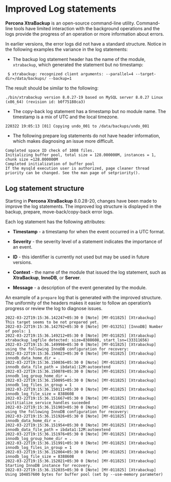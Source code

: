# Improved Log statements

**Percona XtraBackup** is an open-source command-line utility. Command-line
tools have limited interaction with the background operations and the logs
provide the progress of an operation or more information about errors.

In earlier versions, the error logs did not have a standard structure.
Notice in the following examples the variance in the log statements:

* The backup log statement header has the name of the module, `xtrabackup`,
  which generated the statement but no timestamp:

```shell
 $ xtrabackup: recognized client arguments: --parallel=4 --target-dir=/data/backups/ --backup=1
```
The result should be similar to the following:

```text
./bin/xtrabackup version 8.0.27-19 based on MySQL server 8.0.27 Linux (x86_64) (revision id: b0f75188ca3)
```

* The copy-back log statement has a timestamp but no module name. The
  timestamp is a mix of UTC and the local timezone.

```text
220322 19:05:13 [01] Copying undo_001 to /data/backups/undo_001
```

* The following prepare log statements do not have header information,
  which makes diagnosing an issue more difficult.

```text
Completed space ID check of 1008 files.
Initializing buffer pool, total size = 128.000000M, instances = 1, chunk size =128.000000M
Completed initialization of buffer pool
If the mysqld execution user is authorized, page cleaner thread priority can be changed. See the man page of setpriority().
```

## Log statement structure

Starting in **Percona XtraBackup** 8.0.28-20, changes have been made to
improve the log statements. The improved log structure is displayed in the
backup, prepare, move-back/copy-back error logs.

Each log statement has the following attributes:

* **Timestamp** - a timestamp for when the event occurred in a UTC format.


* **Severity** - the severity level of a statement indicates the importance
  of an event.


* **ID** - this identifier is currently not used but may be used in future
  versions.


* **Context** - the name of the module that issued the log statement, such
  as **XtraBackup**, **InnoDB**, or **Server**.


* **Message** - a description of the event generated by the module.

An example of a `prepare` log that is generated with the improved structure.
The
uniformity of the headers makes it easier to follow an operation’s progress
or review the log to diagnose issues.

```text
2022-03-22T19:15:36.142247+05:30 0 [Note] [MY-011825] [Xtrabackup] This target seems to be not prepared yet.
2022-03-22T19:15:36.142792+05:30 0 [Note] [MY-013251] [InnoDB] Number of pools: 1
2022-03-22T19:15:36.149212+05:30 0 [Note] [MY-011825] [Xtrabackup] xtrabackup_logfile detected: size=8388608, start_lsn=(33311656)
2022-03-22T19:15:36.149998+05:30 0 [Note] [MY-011825] [Xtrabackup] using the following InnoDB configuration for recovery:
2022-03-22T19:15:36.150023+05:30 0 [Note] [MY-011825] [Xtrabackup] innodb_data_home_dir = .
2022-03-22T19:15:36.150036+05:30 0 [Note] [MY-011825] [Xtrabackup] innodb_data_file_path = ibdata1:12M:autoextend
2022-03-22T19:15:36.150078+05:30 0 [Note] [MY-011825] [Xtrabackup] innodb_log_group_home_dir = .
2022-03-22T19:15:36.150095+05:30 0 [Note] [MY-011825] [Xtrabackup] innodb_log_files_in_group = 1
2022-03-22T19:15:36.150111+05:30 0 [Note] [MY-011825] [Xtrabackup] innodb_log_file_size = 8388608
2022-03-22T19:15:36.151667+05:30 0 [Note] [MY-011825] [Xtrabackup] inititialize_service_handles suceeded
2022-03-22T19:15:36.151903+05:30 0 [Note] [MY-011825] [Xtrabackup] using the following InnoDB configuration for recovery:
2022-03-22T19:15:36.151926+05:30 0 [Note] [MY-011825] [Xtrabackup] innodb_data_home_dir = .
2022-03-22T19:15:36.151954+05:30 0 [Note] [MY-011825] [Xtrabackup] innodb_data_file_path = ibdata1:12M:autoextend
2022-03-22T19:15:36.151976+05:30 0 [Note] [MY-011825] [Xtrabackup] innodb_log_group_home_dir = .
2022-03-22T19:15:36.151991+05:30 0 [Note] [MY-011825] [Xtrabackup] innodb_log_files_in_group = 1
2022-03-22T19:15:36.152004+05:30 0 [Note] [MY-011825] [Xtrabackup] innodb_log_file_size = 8388608
2022-03-22T19:15:36.152021+05:30 0 [Note] [MY-011825] [Xtrabackup] Starting InnoDB instance for recovery.
2022-03-22T19:15:36.152035+05:30 0 [Note] [MY-011825] [Xtrabackup] Using 104857600 bytes for buffer pool (set by --use-memory parameter)
```
